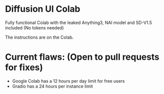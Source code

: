 # Diffusion UI Colab
Fully functional Colab with the leaked Anything3, NAI model and SD-V1.5 included (No tokens needed)

The instructions are on the Colab.

# Current flaws: (Open to pull requests for fixes)
- Google Colab has a 12 hours per day limit for free users 
- Gradio has a 24 hours per instance limit
